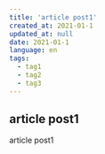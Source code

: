 ```yaml
---
title: 'article post1'
created_at: 2021-01-1
updated_at: null
date: 2021-01-1
language: en
tags:
  - tag1
  - tag2
  - tag3
---
```


## article post1

article post1
